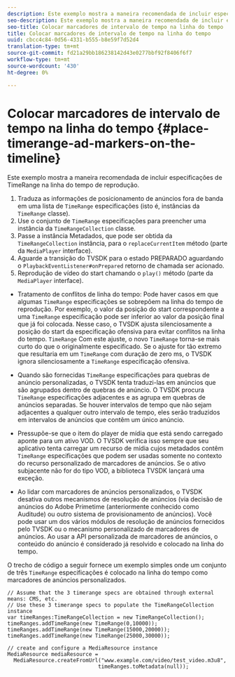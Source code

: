 ```yaml
---
description: Este exemplo mostra a maneira recomendada de incluir especificações de TimeRange na linha do tempo de reprodução.
seo-description: Este exemplo mostra a maneira recomendada de incluir especificações de TimeRange na linha do tempo de reprodução.
seo-title: Colocar marcadores de intervalo de tempo na linha do tempo
title: Colocar marcadores de intervalo de tempo na linha do tempo
uuid: cbcc4c84-0d56-4331-b555-b8e59f7d52d4
translation-type: tm+mt
source-git-commit: fd21a29bb186238142d43e0277bbf92f8406f6f7
workflow-type: tm+mt
source-wordcount: '430'
ht-degree: 0%

---
```



# Colocar marcadores de intervalo de tempo na linha do tempo {#place-timerange-ad-markers-on-the-timeline}

Este exemplo mostra a maneira recomendada de incluir especificações de TimeRange na linha do tempo de reprodução.

1. Traduza as informações de posicionamento de anúncios fora de banda em uma lista de `TimeRange` especificações (isto é, instâncias da `TimeRange` classe).
1. Use o conjunto de `TimeRange` especificações para preencher uma instância da `TimeRangeCollection` classe.
1. Passe a instância Metadados, que pode ser obtida da `TimeRangeCollection` instância, para o `replaceCurrentItem` método (parte da `MediaPlayer` interface).
1. Aguarde a transição do TVSDK para o estado PREPARADO aguardando o `PlaybackEventListener#onPrepared` retorno de chamada ser acionado.
1. Reprodução de vídeo do start chamando o `play()` método (parte da `MediaPlayer` interface).

* Tratamento de conflitos de linha do tempo: Pode haver casos em que algumas `TimeRange` especificações se sobrepõem na linha do tempo de reprodução. Por exemplo, o valor da posição do start correspondente a uma `TimeRange` especificação pode ser inferior ao valor da posição final que já foi colocada. Nesse caso, o TVSDK ajusta silenciosamente a posição do start da especificação ofensiva para evitar conflitos na linha do tempo. `TimeRange` Com este ajuste, o novo `TimeRange` torna-se mais curto do que o originalmente especificado. Se o ajuste for tão extremo que resultaria em um `TimeRange` com duração de zero ms, o TVSDK ignora silenciosamente a `TimeRange` especificação ofensiva.

* Quando são fornecidas `TimeRange` especificações para quebras de anúncio personalizadas, o TVSDK tenta traduzi-las em anúncios que são agrupados dentro de quebras de anúncio. O TVSDK procura `TimeRange` especificações adjacentes e as agrupa em quebras de anúncios separadas. Se houver intervalos de tempo que não sejam adjacentes a qualquer outro intervalo de tempo, eles serão traduzidos em intervalos de anúncios que contêm um único anúncio.

* Pressupõe-se que o item do player de mídia que está sendo carregado aponte para um ativo VOD. O TVSDK verifica isso sempre que seu aplicativo tenta carregar um recurso de mídia cujos metadados contêm `TimeRange` especificações que podem ser usadas somente no contexto do recurso personalizado de marcadores de anúncios. Se o ativo subjacente não for do tipo VOD, a biblioteca TVSDK lançará uma exceção.

* Ao lidar com marcadores de anúncios personalizados, o TVSDK desativa outros mecanismos de resolução de anúncios (via decisão de anúncios do Adobe Primetime (anteriormente conhecido como Auditude) ou outro sistema de provisionamento de anúncios). Você pode usar um dos vários módulos de resolução de anúncios fornecidos pelo TVSDK ou o mecanismo personalizado de marcadores de anúncios. Ao usar a API personalizada de marcadores de anúncios, o conteúdo do anúncio é considerado já resolvido e colocado na linha do tempo.

<!--<a id="example_639BD1B66CE74F3DB65ED06CAD23EB09"></a>-->

O trecho de código a seguir fornece um exemplo simples onde um conjunto de três `TimeRange` especificações é colocado na linha do tempo como marcadores de anúncios personalizados.

```
// Assume that the 3 timerange specs are obtained through external means: CMS, etc. 
// Use these 3 timerange specs to populate the TimeRangeCollection instance 
var timeRanges:TimeRangeCollection = new TimeRangeCollection(); 
timeRanges.addTimeRange(new TimeRange(0,10000)); 
timeRanges.addTimeRange(new TimeRange(15000,20000)); 
timeRanges.addTimeRange(new TimeRange(25000,30000)); 
  
// create and configure a MediaResource instance 
MediaResource mediaResource =  
  MediaResource.createFromUrl("www.example.com/video/test_video.m3u8",  
                             timeRanges.toMetadata(null));
```
